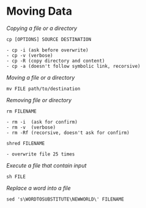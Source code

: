 # Moving Data

*Copying a file or a directory*
```
cp [OPTIONS] SOURCE DESTINATION
```
	- cp -i (ask before overwrite)
	- cp -v (verbose)
	- cp -R (copy directory and content)
	- cp -a (doesn't follow symbolic link, recorsive)

*Moving a file or a directory*
```
mv FILE path/to/destination
```

*Removing file or directory*
```
rm FILENAME
```
	- rm -i  (ask for confirm)
	- rm -v  (verbose)
	- rm -Rf (recorsive, doesn't ask for confirm)

```
shred FILENAME
```
	- overwrite file 25 times

*Execute a file that contain input*
```
sh FILE
```

*Replace a word into a file*
```
sed 's\WORDTOSUBSTITUTE\NEWWORLD\' FILENAME
```